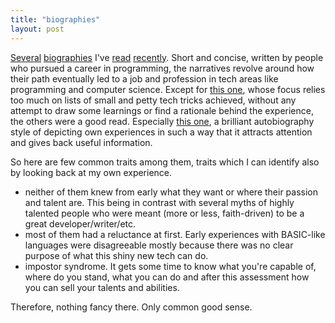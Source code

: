 ```yaml
---
title: "biographies"
layout: post
---
```


[Several](http://www.pgbovine.net/how-i-learned-programming.htm) [biographies](http://mattdeboard.net/2011/11/23/how-i-became-a-programmer/) I've [read](https://www.kchodorow.com/blog/2010/11/30/how-i-became-a-programmer/) [recently](https://danluu.com/learning-to-program/). Short and concise, written by people who pursued a career in programming, the narratives revolve around how their path eventually led to a job and profession in tech areas like programming and computer science. Except for [this one](https://github.com/tarmstrong/longcv/blob/master/bio.md), whose focus relies too much on lists of small and petty tech tricks achieved, without any attempt to draw some learnings or find a rationale behind the experience, the others were a good read. Especially [this one](https://danluu.com/learning-to-program/), a brilliant autobiography
style of depicting own experiences in such a way that it attracts attention and gives back useful information.

So here are few common traits among them, traits which I can identify also by looking back at my own experience.

- neither of them knew from early what they want or where their passion and talent are. This being in contrast with several myths of highly talented people who were meant (more or less, faith-driven) to be a great developer/writer/etc.
- most of them had a reluctance at first. Early experiences with BASIC-like languages were disagreeable mostly because there was no clear purpose of what this shiny new tech can do.
- impostor syndrome. It gets some time to know what you're capable of, where do you stand, what you can do and after this assessment how you can sell your talents and abilities.

Therefore, nothing fancy there. Only common good sense. 
